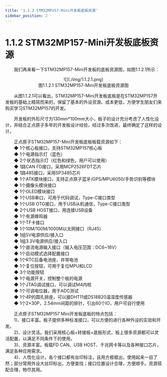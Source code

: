 ```yaml
---
title: '1.1.2 STM32MP157-Mini开发板底板资源'
sidebar_position: 2
---
```


# 1.1.2 STM32MP157-Mini开发板底板资源

&emsp;&emsp;我们再来看一下STM32MP157-Mini开发板的底板资源图，如图1.1.2.1所示：

<center>
![](./img/1.1.2.1.png)<br />
图1.1.2.1 STM32MP157-Mini开发板底板资源图
</center>

&emsp;&emsp;从图1.1.2.1可以看出，STM32MP157-Mini开发板底板是在STM32MP157开发板的基础上精简而来的，保留了基本的外设资源。成本更低，方便学生朋友们来购买学习STM32MP157的开发。

&emsp;&emsp;开发板的外形尺寸为130mm*100mm大小，板子的设计充分考虑了人性化设计，并结合正点原子多年的开发板设计经验，经过多次改进，最终确定了这样的设计。

&emsp;&emsp;正点原子STM32MP157-Mini开发板底板板载资源如下：<br />
&emsp;&emsp;◆	1个核心板接口，支持STM32MP157核心板<br />
&emsp;&emsp;◆	1个电源指示灯（蓝色）<br />
&emsp;&emsp;◆	2个状态指示灯（红色和绿色，用户可以使用）<br />
&emsp;&emsp;◆	1路CAN FD接口，采用MCP2526FDT芯片<br />
&emsp;&emsp;◆	1路485接口，采用SP3485芯片<br />
&emsp;&emsp;◆	1个ATK模块接口，支持正点原子蓝牙/GPS/MPU6050/手势识别等模块<br />
&emsp;&emsp;◆	1个摄像头模块接口<br />
&emsp;&emsp;◆	1个OLED模块接口<br />
&emsp;&emsp;◆	1个USB串口，可用于代码调试，Type-C接口类型<br />
&emsp;&emsp;◆	1个USB OTG接口，用于USB从机通信，Type-C接口类型<br />
&emsp;&emsp;◆	2个USB HOST接口，用连接USB设备 <br />
&emsp;&emsp;◆	1个有源蜂鸣器 <br />
&emsp;&emsp;◆	1个TF卡接口<br />
&emsp;&emsp;◆	1个10M/100M/1000M以太网接口（RJ45） <br />
&emsp;&emsp;◆	1组5V电源供应/接入口<br />
&emsp;&emsp;◆	1组3.3V电源供应/接入口<br />
&emsp;&emsp;◆	1个直流电源输入接口（输入电压范围：DC6~16V） <br />
&emsp;&emsp;◆	1个启动模式选择配置接口<br />
&emsp;&emsp;◆	1个RTC后备电池座，并带电池<br />
&emsp;&emsp;◆	1个复位按钮，可用于复位MPU和LCD<br />
&emsp;&emsp;◆	3个功能按钮<br />
&emsp;&emsp;◆	1个电源开关，控制整个板的电源 <br />
&emsp;&emsp;◆	1个JTAG调试接口，可以调试M4内核<br />
&emsp;&emsp;◆	1个可调电位器，用于ADC测试<br />
&emsp;&emsp;◆	1个4P的圆孔排座，可以接DHT11或DS18B20温湿度传感器<br />
&emsp;&emsp;◆	1个2×30P，2.54mm间距的排针，引出60个IO，用户可自行使用

&emsp;&emsp;正点原子STM32MP157 Mini开发板底板的特点包括：<br />
&emsp;&emsp;1)、接口丰富。板子提供多种标准接口，可以方便的进行各种外设的实验和开发。<br />
&emsp;&emsp;2)、设计灵活。我们采用核心板+转接板+底板形式，板上很多资源都可以灵活配置，以满足不同条件下的使用。<br />
&emsp;&emsp;3)、资源丰富。板载FD CAN、USB HOST、千兆网卡等以及各种接口芯片，满足各种应用需求。<br />
&emsp;&emsp;4)、人性化设计。各个接口都有丝印标注，且用方框框出，使用起来一目了然；部分常用外设大丝印标出，方便查找；接口位置设计合理，方便顺手。资源搭配合理，物尽其用。

